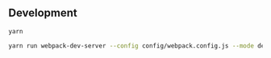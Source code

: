 ## Development

```bash
yarn

yarn run webpack-dev-server --config config/webpack.config.js --mode development
```

